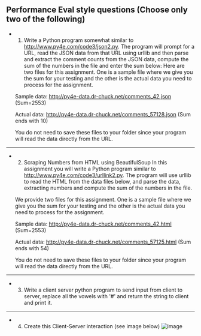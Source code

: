 ## Performance Eval style questions (Choose only two of the following) 

* 1. Write a Python program somewhat similar to http://www.py4e.com/code3/json2.py. 
  The program will prompt for a URL, read the JSON data from that URL using urllib and 
  then parse and extract the comment counts from the JSON data, 
  compute the sum of the numbers in the file and enter the sum below:
  Here are two files for this assignment. 
  One is a sample file where we give you the sum for your testing and the other is the actual data you need to process for the assignment.
  
  Sample data: http://py4e-data.dr-chuck.net/comments_42.json (Sum=2553)
  
  Actual data: http://py4e-data.dr-chuck.net/comments_57128.json (Sum ends with 10)
  
  You do not need to save these files to your folder since your program will read the data directly from the URL. 

________________________________________________________________________________________________________________________

* 2. Scraping Numbers from HTML using BeautifulSoup In this assignment you will write a Python program similar to                                http://www.py4e.com/code3/urllink2.py. The program will use urllib to read the HTML from the data files below, and parse the data,          extracting numbers and compute the sum of the numbers in the file.

  We provide two files for this assignment. One is a sample file where we give you the sum for your testing and the other is the actual     data you need to process for the assignment.

    Sample data: http://py4e-data.dr-chuck.net/comments_42.html (Sum=2553)
    
    Actual data: http://py4e-data.dr-chuck.net/comments_57125.html (Sum ends with 54)

  You do not need to save these files to your folder since your program will read the data directly from the URL. 

____________________________________________________________________________________________________________________________

* 3. Write a client server python program to send input from client to server, replace all the vowels with '#' and return the string to        client and print it.
_________________________________________________________________________________________________________________________
* 4. Create this Client-Server interaction (see image below)
![image](https://user-images.githubusercontent.com/47218880/71123669-c6b20800-21a8-11ea-901c-2c58f640bede.png)

